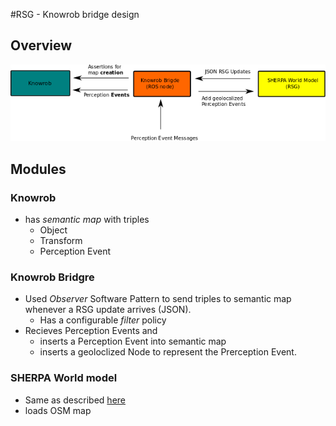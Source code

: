 #RSG - Knowrob bridge design

## Overview

![Overview](rsg_knowrob_bridge_overview.png)

## Modules

### Knowrob

* has *semantic map* with triples
  * Object
  * Transform
  * Perception Event 
 
### Knowrob Bridgre

* Used *Observer* Software Pattern to send triples to semantic map whenever a RSG update arrives (JSON).
  * Has a configurable *filter* policy
* Recieves Perception Events and 
  * inserts a Perception Event into semantic map
  * inserts a geoloclized Node to represent the Prerception Event.  

### SHERPA World model

* Same as described [here](https://github.com/blumenthal/ubx_robotscenegraph) 
* loads OSM map